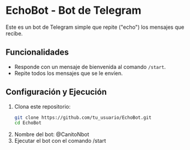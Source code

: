# EchoBot - Bot de Telegram

Este es un bot de Telegram simple que repite ("echo") los mensajes que recibe.

## Funcionalidades

- Responde con un mensaje de bienvenida al comando `/start`.
- Repite todos los mensajes que se le envíen.

## Configuración y Ejecución

1. Clona este repositorio:
   ```bash
   git clone https://github.com/tu_usuario/EchoBot.git
   cd EchoBot

2. Nombre del bot: @CanitoNbot
3. Ejecutar el bot con el comando /start
